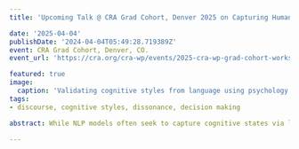 ```yaml
---
title: 'Upcoming Talk @ CRA Grad Cohort, Denver 2025 on Capturing Human Cognitive Styles with Language -- Towards an Experimental Evaluation Paradigm.'

date: '2025-04-04'
publishDate: '2024-04-04T05:49:28.719389Z'
event: CRA Grad Cohort, Denver, CO.
event_url: 'https://cra.org/cra-wp/events/2025-cra-wp-grad-cohort-workshops/'

featured: true
image:
  caption: 'Validating cognitive styles from language using psychology experiments. '
tags: 
- discourse, cognitive styles, dissonance, decision making

abstract: While NLP models often seek to capture cognitive states via language, the validity of predicted states is determined by comparing them to annotations created without access the cognitive states of the authors. In behavioral sciences, cognitive states are instead measured via experiments. Here, we introduce an experiment-based framework for evaluating language-based cognitive style models against human behavior. We explore the phenomenon of decision making, and its relationship to the linguistic style of an individual talking about a recent decision they made. The participants then follow a classical decision-making experiment that captures their cognitive style, determined by how preferences change during a decision exercise. We find that language features, intended to capture cognitive style, can predict participants' decision style with moderate-to-high accuracy (AUC ~ 0.8), demonstrating that cognitive style can be partly captured and revealed by discourse patterns.

---
```

